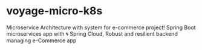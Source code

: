 # voyage-micro-k8s
Microservice Architecture with system for e-commerce project! Spring Boot microservices app with 🌀 Spring Cloud, Robust and resilient backend managing e-Commerce app
